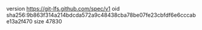 version https://git-lfs.github.com/spec/v1
oid sha256:9b863f314a214bdcda572a9c48438cba78be07fe23cbfdf6e6cccabe13a2f470
size 47830

